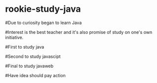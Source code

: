 rookie-study-java
=================

#Due to curiosity began to learn Java

#Interest is the best teacher and it's also promise of study on one's own initiative.

#First to study java 

#Second to study javascipt

#Final to study javaweb

#Have idea should pay action
